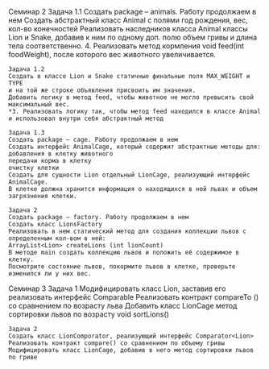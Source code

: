 Семинар 2
    Задача 1.1
    Создать package – animals. Работу продолжаем в нем
    Создать абстрактный класс Animal с полями год рождения, вес, кол-во конечностей
    Реализовать наследников класса Animal классы Lion и Snake,
    добавив к ним по одному доп. полю объем гривы и длина тела соответственно.
    4. Реализовать метод кормления void feed(int foodWeight), после которого вес животного увеличивается.

    Задача 1.2
    Создать в классе Lion и Snake статичные финальные поля MAX_WEIGHT и TYPE
    и на той же строке объявления присвоить им значения.
    Добавить логику в метод feed, чтобы животное не могло превысить свой максимальный вес.
    *3. Реализовать логику так, чтобы метод feed находился в классе Animal
    и использовал внутри себя абстрактный метод

    Задача 1.3
    Создать package – cage. Работу продолжаем в нем
    Создать интерфейс AnimalCage, который содержит абстрактные методы для:
    добавления в клетку животного
    передачи корма в клетку
    очистку клетки
    Создать для сущности Lion отдельный LionCage, реализующий интерфейс AnimalCage. 
    В клетке должна хранится информация о находящихся в ней львах и объем загрязнения клетки.

    Задача 2
    Создать package – factory. Работу продолжаем в нем
    Создать класс LionsFactory
    Реализовать в нем статический метод для создания коллекции львов с определенным кол-вом в ней:
    ArrayList<Lion> createLions (int lionCount)
    В методе main создать коллекцию львов и положить её содержимое в клетку. 
    Посмотрите состояние львов, покормите львов в клетке, проверьте изменился ли у них вес.

Семинар 3
    Задача 1
    Модифицировать класс Lion, заставив его реализовать интерфейс Comparable<Lion>
    Реализовать контракт compareTo () со сравнением по возрасту льва
    Добавить класс LionCage метод сортировки львов по возрасту
    void sortLions()

    Задача 2
    Создать класс LionComporator, реализующий интерфейс Comparator<Lion>
    Реализовать контракт compare() со сравнением по объему гривы
    Модифицировать класс LionCage, добавив в него метод сортировки львов по гриве


